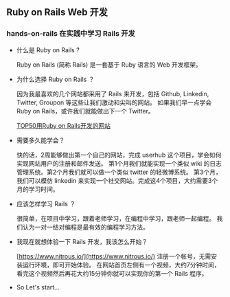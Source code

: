 ## Ruby on Rails Web 开发

### hands-on-rails 在实践中学习 Rails 开发

* 什么是 Ruby on Rails ?

  Ruby on Rails (简称 Rails) 是一套基于 Ruby 语言的 Web 开发框架。

* 为什么选择 Ruby on Rails ？

  因为我最喜欢的几个网站都采用了 Rails 来开发，包括 Github, Linkedin, Twitter, Groupon 等这些让我们激动和尖叫的网站。
  如果我们早一点学会 Ruby on Rails，或许我们就能做出下一个 Twitter。

  [TOP50用Ruby on Rails开发的网站](http://developer.51cto.com/art/200904/121203_all.htm)

* 需要多久能学会？

  快的话，2周能够做出第一个自己的网站，完成 userhub 这个项目，学会如何实现网站用户的注册和邮件发送。
  第1个月我们就能实现一个类似 wiki 的日志管理系统。第2个月我们就可以做一个类似 twitter 的轻微博系统。
  第3个月，我们可以模仿 linkedin 来实现一个社交网站。完成这4个项目，大约需要3个月的学习时间。

* 应该怎样学习 Rails ？

  很简单，在项目中学习，跟着老师学习，在编程中学习，跟老师一起编程。
  我们认为一对一结对编程是最有效的编程学习方法。

* 我现在就想体验一下 Rails 开发，我该怎么开始？

  [https://www.nitrous.io/](https://www.nitrous.io/) 注册一个帐号，无需安装运行环境，即可开始体验。
  在网站首页左侧有一个视频，大约7分钟时间，看完这个视频然后再花大约15分钟你就可以实现你的第一个 Rails 程序。
  
* So Let's start...
